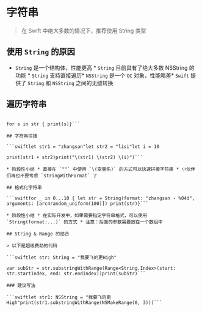 # 字符串

> 在 Swift 中绝大多数的情况下，推荐使用 String 类型

## 使用 `String` 的原因

* `String` 是一个结构体，性能更高 * `String` 目前具有了绝大多数 NSString 的功能 * `String` 支持直接遍历* `NSString` 是一个 `OC` 对象，性能略差* `Swift` 提供了 `String` 和 `NSString` 之间的无缝转换

## 遍历字符串

```swiftlet str = "我要飞的更High"

for s in str { print(s)}```

## 字符串拼接

```swiftlet str1 = "zhangsan"let str2 = "lisi"let i = 10

print(str1 + str2)print("\(str1) \(str2) \(i)")```

* 阶段性小结 * 直接在 `""` 中使用 `\(变量名)` 的方式可以快速拼接字符串 * 小伙伴们再也不要考虑 `stringWithFormat` 了

## 格式化字符串

```swiftfor _ in 0...10 { let str = String(format: "zhangsan - %04d", arguments: [arc4random_uniform(100)]) print(str)}```

* 阶段性小结 * 在实际开发中，如果需要指定字符串格式，可以使用 `String(format:...)` 的方式 * 注意：后面的参数需要放在一个数组中

## String & Range 的结合

> 以下是超级费劲的代码

```swiftlet str: String = "我要飞的更High"

var subStr = str.substringWithRange(Range<String.Index>(start: str.startIndex, end: str.endIndex))print(subStr)```

### 建议写法

```swiftlet str1: NSString = "我要飞的更High"print(str1.substringWithRange(NSMakeRange(0, 3)))```


